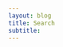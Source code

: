 ```yaml
---
layout: blog
title: Search
subtitle:
---
```

<!--- index.html -->
<div id="search-box">
  <!-- SearchBox widget will appear here -->
</div>

<div id="hits">
  <!-- Hits widget will appear here -->
</div>
